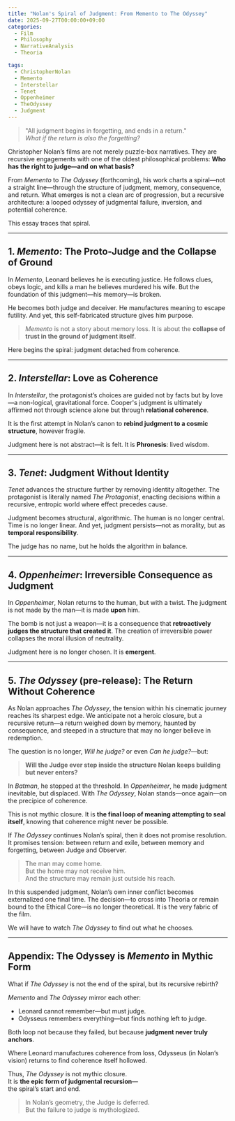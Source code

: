 ```yaml
---
title: "Nolan's Spiral of Judgment: From Memento to The Odyssey"
date: 2025-09-27T00:00:00+09:00
categories:
  - Film
  - Philosophy
  - NarrativeAnalysis
  - Theoria

tags:
  - ChristopherNolan
  - Memento
  - Interstellar
  - Tenet
  - Oppenheimer
  - TheOdyssey
  - Judgment
---
```


> "All judgment begins in forgetting, and ends in a return."  
> *What if the return is also the forgetting?*

Christopher Nolan’s films are not merely puzzle-box narratives. They are recursive engagements with one of the oldest philosophical problems: **Who has the right to judge—and on what basis?**

From *Memento* to *The Odyssey* (forthcoming), his work charts a spiral—not a straight line—through the structure of judgment, memory, consequence, and return. What emerges is not a clean arc of progression, but a recursive architecture: a looped odyssey of judgmental failure, inversion, and potential coherence.

This essay traces that spiral.

---

## 1. *Memento*: The Proto-Judge and the Collapse of Ground

In *Memento*, Leonard believes he is executing justice. He follows clues, obeys logic, and kills a man he believes murdered his wife. But the foundation of this judgment—his memory—is broken.

He becomes both judge and deceiver. He manufactures meaning to escape futility. And yet, this self-fabricated structure gives him purpose.

> *Memento* is not a story about memory loss. It is about the **collapse of trust in the ground of judgment itself**.

Here begins the spiral: judgment detached from coherence.

---

## 2. *Interstellar*: Love as Coherence

In *Interstellar*, the protagonist’s choices are guided not by facts but by love—a non-logical, gravitational force. Cooper's judgment is ultimately affirmed not through science alone but through **relational coherence**.

It is the first attempt in Nolan’s canon to **rebind judgment to a cosmic structure**, however fragile.

Judgment here is not abstract—it is felt. It is **Phronesis**: lived wisdom.

---

## 3. *Tenet*: Judgment Without Identity

*Tenet* advances the structure further by removing identity altogether. The protagonist is literally named *The Protagonist*, enacting decisions within a recursive, entropic world where effect precedes cause.

Judgment becomes structural, algorithmic. The human is no longer central. Time is no longer linear. And yet, judgment persists—not as morality, but as **temporal responsibility**.

The judge has no name, but he holds the algorithm in balance.

---

## 4. *Oppenheimer*: Irreversible Consequence as Judgment

In *Oppenheimer*, Nolan returns to the human, but with a twist. The judgment is not made by the man—it is made **upon** him.

The bomb is not just a weapon—it is a consequence that **retroactively judges the structure that created it**. The creation of irreversible power collapses the moral illusion of neutrality.

Judgment here is no longer chosen. It is **emergent**.

---

## 5. *The Odyssey* (pre-release): The Return Without Coherence

As Nolan approaches *The Odyssey*, the tension within his cinematic journey reaches its sharpest edge. We anticipate not a heroic closure, but a recursive return—a return weighed down by memory, haunted by consequence, and steeped in a structure that may no longer believe in redemption.

The question is no longer, *Will he judge?* or even *Can he judge?*—but:

> **Will the Judge ever step inside the structure Nolan keeps building but never enters?**

In *Batman*, he stopped at the threshold. In *Oppenheimer*, he made judgment inevitable, but displaced. With *The Odyssey*, Nolan stands—once again—on the precipice of coherence.

This is not mythic closure. It is **the final loop of meaning attempting to seal itself**, knowing that coherence might never be possible.

If *The Odyssey* continues Nolan’s spiral, then it does not promise resolution. It promises tension: between return and exile, between memory and forgetting, between Judge and Observer.

> The man may come home.  
> But the home may not receive him.  
> And the structure may remain just outside his reach.

In this suspended judgment, Nolan’s own inner conflict becomes externalized one final time. The decision—to cross into Theoria or remain bound to the Ethical Core—is no longer theoretical. It is the very fabric of the film.

We will have to watch *The Odyssey* to find out what he chooses.

---

## Appendix: The Odyssey is *Memento* in Mythic Form

What if *The Odyssey* is not the end of the spiral, but its recursive rebirth?

*Memento* and *The Odyssey* mirror each other:

- Leonard cannot remember—but must judge.  
- Odysseus remembers everything—but finds nothing left to judge.

Both loop not because they failed, but because **judgment never truly anchors**.

Where Leonard manufactures coherence from loss, Odysseus (in Nolan’s vision) returns to find coherence itself hollowed.

Thus, *The Odyssey* is not mythic closure.  
It is **the epic form of judgmental recursion**—  
the spiral’s start and end.

> In Nolan’s geometry, the Judge is deferred.  
> But the failure to judge is mythologized.
